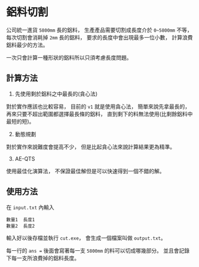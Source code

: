 # 鋁料切割

公司統一進貨 `5800mm` 長的鋁料，
生產產品需要切割成長度介於 `0~5800mm` 不等，
每次切割會消耗掉 `2mm` 長的鋁料，
要求的長度中會出現最多一位小數，
計算浪費鋁料最少的方法。

一次只會計算一種形狀的鋁料所以只須考慮長度問題。

## 計算方法

1. 先使用剩於鋁料之中最長的(貪心法)

對於實作應該也比較容易，
目前的 `v1` 就是使用貪心法，
簡單來說先拿最長的，
再來只要不超出範圍都選擇最長條的鋁料，
直到剩下的料無法使用(比剩餘鋁料中最短的短)。

2. 動態規劃

對於實作來說難度會提高不少，
但是比起貪心法來說計算結果更為精準。

3. AE-QTS

使用最佳化演算法，
不保證最佳解但是可以快速得到一個不錯的解。

## 使用方法

在 `input.txt` 內輸入

```
數量1  長度1
數量2  長度2
```

輸入好以後存檔並執行 `cut.exe`，
會生成一個檔案叫做 `output.txt`。

每一行的 `ans =` 後面會寫著每一支 `5800mm` 的料可以切成哪幾部分。
並且會記錄下每一支所浪費掉的鋁料長度。

